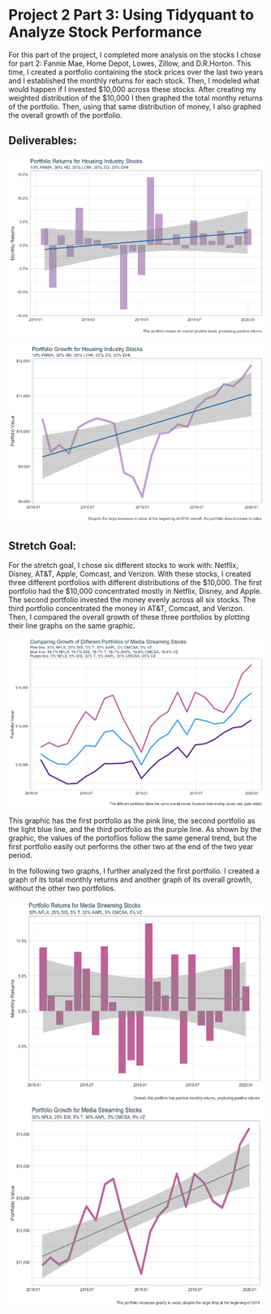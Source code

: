# Project 2 Part 3: Using Tidyquant to Analyze Stock Performance

For this part of the project, I completed more analysis on the stocks I chose for part 2: Fannie Mae, Home Depot, Lowes, Zillow, and D.R.Horton. This time, I created a portfolio containing the stock prices over the last two years and I established the monthly returns for each stock. Then, I modeled what would happen if I invested $10,000 across these stocks. After creating my weighted distribution of the $10,000 I then graphed the total monthy returns of the portfolio. Then, using that same distribution of money, I also graphed the overall growth of the portfolio.

## Deliverables:

![](monthlyreturnsplot.png)

![](portfoliogrowthplot.png)


## Stretch Goal:

For the stretch goal, I chose six different stocks to work with: Netflix, Disney, AT&T, Apple, Comcast, and Verizon. With these stocks, I created three different portfolios with different distributions of the $10,000. The first portfolio had the $10,000 concentrated mostly in Netflix, Disney, and Apple. The second portfolio invested the money evenly across all six stocks. The third portfolio concentrated the money in AT&T, Comcast, and Verizon. Then, I compared the overall growth of these three portfolios by plotting their line graphs on the same graphic.

![](multiplegrowthplot.png)

This graphic has the first portfolio as the pink line, the second portfolio as the light blue line, and the third portfolio as the purple line. As shown by the graphic, the values of the portoflios follow the same general trend, but the first portfolio easily out performs the other two at the end of the two year period.


In the following two graphs, I further analyzed the first portfolio. I created a graph of its total monthly returns and another graph of its overall growth, without the other two portfolios.

<img src="stretchreturnsplot.png" width="500" height="400" />   <img src="stretchgrowthplot.png" width="500" height="400" />
